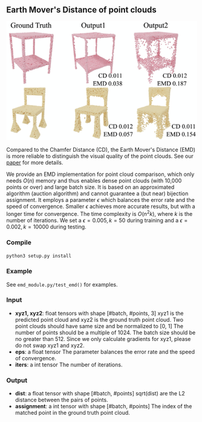 ## Earth Mover's Distance of point clouds

![](/emd/CDEMD.png)

Compared to the Chamfer Distance (CD), the Earth Mover's Distance (EMD) is more reliable to distinguish the visual quality of the point clouds. See our [paper](http://cseweb.ucsd.edu/~mil070/projects/AAAI2020/paper.pdf) for more details. 

We provide an EMD implementation for point cloud comparison, which only needs $O(n)$ memory and thus enables dense point clouds (with 10,000 points or over) and large batch size. It is based on an approximated algorithm (auction algorithm) and cannot guarantee a (but near) bijection assignment. It employs a parameter $\epsilon$ which balances the error rate and the speed of convergence. Smaller $\epsilon$ achieves more accurate results, but with a longer time for convergence. The time complexity is $O(n^2k)$, where $k$ is the number of iterations. We set a $\epsilon = 0.005, k = 50$ during training and a $\epsilon = 0.002, k = 10000$ during testing. 

### Compile
`python3 setup.py install`

### Example
See `emd_module.py/test_emd()` for examples.

### Input

- **xyz1, xyz2**: float tensors with shape [#batch, #points, 3]
  xyz1 is the predicted point cloud and xyz2 is the ground truth point cloud. 
  Two point clouds should have same size and be normalized to [0, 1]
  The number of points should be a multiple of 1024.
  The batch size should be no greater than 512.
  Since we only calculate gradients for xyz1, please do not swap xyz1 and xyz2.
- **eps**: a float tensor
  The parameter balances the error rate and the speed of convergence.
- **iters**: a int tensor
   The number of iterations.

### Output

- **dist**: a float tensor with shape [#batch, #points]
  sqrt(dist) are the L2 distance between the pairs of points.
- **assignment**: a int tensor with shape [#batch, #points]
  The index of the matched point in the ground truth point cloud.
